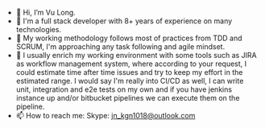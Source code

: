 - 👋 Hi, I’m Vu Long.
- 👀 I'm a full stack developer with 8+ years of experience on many technologies.
- 🌱 My working methodology follows most of practices from TDD and SCRUM, I'm approaching any task following and agile mindset. 
- 💞️ I usually enrich my working environment with some tools such as JIRA as workflow management system, where according to your request, I could estimate time after time issues and try to keep my effort in the estimated range.
I would say I'm really into CI/CD as well, I can write unit, integration and e2e tests on my own and if you have jenkins instance up and/or bitbucket pipelines we can execute them on the pipeline. 
- 📫 How to reach me: Skype: jn_kgn1018@outlook.com

